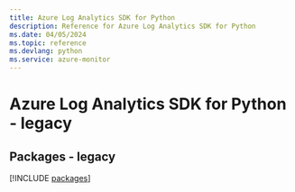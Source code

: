 ```yaml
---
title: Azure Log Analytics SDK for Python
description: Reference for Azure Log Analytics SDK for Python
ms.date: 04/05/2024
ms.topic: reference
ms.devlang: python
ms.service: azure-monitor
---
```

# Azure Log Analytics SDK for Python - legacy
## Packages - legacy
[!INCLUDE [packages](log-analytics-index.md)]